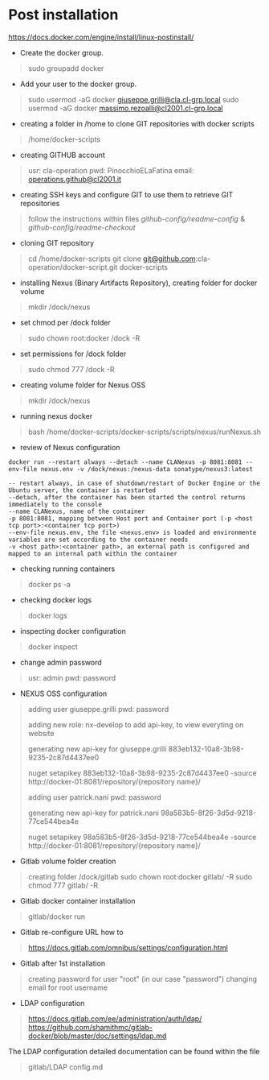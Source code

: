 # Post installation

https://docs.docker.com/engine/install/linux-postinstall/

- Create the docker group.

> sudo groupadd docker

- Add your user to the docker group.

> sudo usermod -aG docker giuseppe.grilli@cla.cl-grp.local
> sudo usermod -aG docker massimo.rezoalli@cl2001.cl-grp.local

- creating a folder in /home to clone GIT repositories with docker scripts
> /home/docker-scripts

- creating GITHUB account
> usr:      cla-operation
> pwd:      PinocchioELaFatina
> email:    operations.github@cl2001.it

- creating SSH keys and configure GIT to use them to retrieve GIT repositories
> follow the instructions within files _github-config/readme-config_ & _github-config/readme-checkout_

- cloning GIT repository
> cd /home/docker-scripts
> git clone git@github.com:cla-operation/docker-script.git docker-scripts

- installing Nexus (Binary Artifacts Repository), creating folder for docker volume
> mkdir /dock/nexus

- set chmod per /dock folder
> sudo chown root:docker /dock -R

- set permissions for /dock folder
> sudo chmod 777 /dock -R

- creating volume folder for Nexus OSS
> mkdir /dock/nexus
 
- running nexus docker
> bash /home/docker-scripts/docker-scripts/scripts/nexus/runNexus.sh

- review of Nexus configuration
```
docker run --restart always --detach --name CLANexus -p 8081:8081 --env-file nexus.env -v /dock/nexus:/nexus-data sonatype/nexus3:latest

-- restart always, in case of shutdown/restart of Docker Engine or the Ubuntu server, the container is restarted
--detach, after the container has been started the control returns immediately to the console
--name CLANexus, name of the container
-p 8081:8081, mapping between Host port and Container port (-p <host tcp port>:<container tcp port>)
--env-file nexus.env, the file <nexus.env> is loaded and environmente variables are set according to the container needs
-v <host path>:<container path>, an external path is configured and mapped to an internal path within the container
```

- checking running containers
> docker ps -a

- checking docker logs
> docker logs <Container Id>

- inspecting docker configuration
> docker inspect <Container Id> 

- change admin password
> usr: admin
> pwd: password

- NEXUS OSS configuration
> adding user giuseppe.grilli
> pwd: password
> 
> adding new role: nx-develop
> to add api-key, to view everyting on website
> 
> generating new api-key for giuseppe.grilli
> 883eb132-10a8-3b98-9235-2c87d4437ee0
> 
> nuget setapikey 883eb132-10a8-3b98-9235-2c87d4437ee0 -source http://docker-01:8081/repository/{repository name}/
> 
> adding user patrick.nani
> pwd: password
> 
> generating new api-key for patrick.nani
> 98a583b5-8f26-3d5d-9218-77ce544bea4e
> 
> nuget setapikey 98a583b5-8f26-3d5d-9218-77ce544bea4e -source http://docker-01:8081/repository/{repository name}/

- Gitlab volume folder creation
> creating folder /dock/gitlab
> sudo chown root:docker gitlab/ -R
> sudo chmod 777 gitlab/ -R

- Gitlab docker container installation
> gitlab/docker run

- Gitlab re-configure URL how to
> https://docs.gitlab.com/omnibus/settings/configuration.html

- Gitlab after 1st installation
> creating password for user "root" (in our case "password")
> changing email for root username

- LDAP configuration
> https://docs.gitlab.com/ee/administration/auth/ldap/
> https://github.com/shamithmc/gitlab-docker/blob/master/doc/settings/ldap.md

The LDAP configuration detailed documentation can be found within the file
> gitlab/LDAP config.md